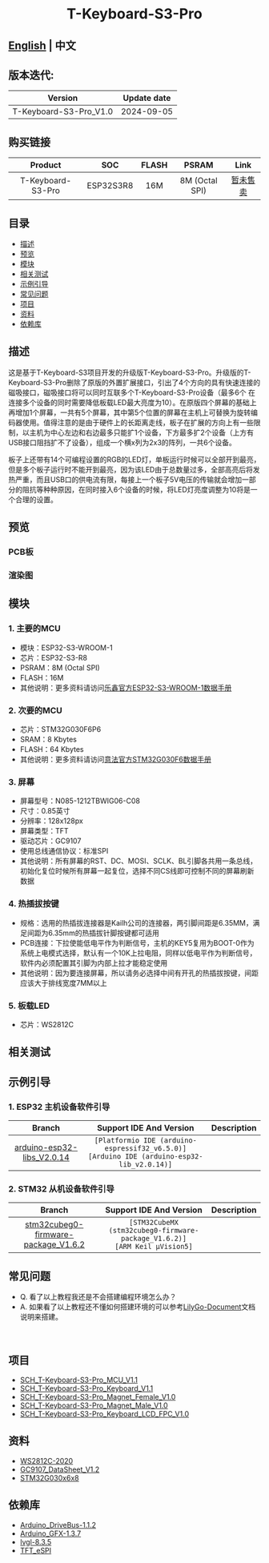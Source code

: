 <!--
 * @Description: None
 * @Author: LILYGO_L
 * @Date: 2023-09-11 16:13:14
 * @LastEditTime: 2024-09-05 17:33:00
 * @License: GPL 3.0
-->
<h1 align = "center">T-Keyboard-S3-Pro</h1>

## **[English](./README.md) | 中文**

## 版本迭代:
| Version                               | Update date                       |
| :-------------------------------: | :-------------------------------: |
| T-Keyboard-S3-Pro_V1.0                      | 2024-09-05                         |

## 购买链接

| Product                     | SOC           |  FLASH  |  PSRAM   | Link                   |
| :------------------------: | :-----------: |:-------: | :---------: | :------------------: |
| T-Keyboard-S3-Pro   | ESP32S3R8 |   16M   | 8M (Octal SPI) |  [暂未售卖]()  |

## 目录
- [描述](#描述)
- [预览](#预览)
- [模块](#模块)
- [相关测试](#相关测试)
- [示例引导](#示例引导)
- [常见问题](#常见问题)
- [项目](#项目)
- [资料](#资料)
- [依赖库](#依赖库)

## 描述

这是基于T-Keyboard-S3项目开发的升级版T-Keyboard-S3-Pro。升级版的T-Keyboard-S3-Pro删除了原版的外置扩展接口，引出了4个方向的具有快速连接的磁吸接口，磁吸接口将可以同时互联多个T-Keyboard-S3-Pro设备（最多6个 在连接多个设备的同时需要降低板载LED最大亮度为10）。在原版四个屏幕的基础上再增加1个屏幕，一共有5个屏幕，其中第5个位置的屏幕在主机上可替换为旋转编码器使用。值得注意的是由于硬件上的长距离走线，板子在扩展的方向上有一些限制，以主机为中心左边和右边最多只能扩1个设备，下方最多扩2个设备（上方有USB接口阻挡扩不了设备），组成一个横x列为2x3的阵列，一共6个设备。

板子上还带有14个可编程设置的RGB的LED灯，单板运行时候可以全部开到最亮，但是多个板子运行时不能开到最亮，因为该LED由于总数量过多，全部高亮后将发热严重，而且USB口的供电流有限，每接上一个板子5V电压的传输就会增加一部分的阻抗等种种原因，在同时接入6个设备的时候，将LED灯亮度调整为10将是一个合理的设置。

## 预览

### PCB板

### 渲染图


## 模块

### 1. 主要的MCU

* 模块：ESP32­-S3-WROOM­-1
* 芯片：ESP32-S3-R8
* PSRAM：8M (Octal SPI)
* FLASH：16M
* 其他说明：更多资料请访问[乐鑫官方ESP32-S3­-WROOM­-1数据手册](https://www.espressif.com/sites/default/files/documentation/esp32-s3-wroom-1_wroom-1u_datasheet_en.pdf)

### 2. 次要的MCU

* 芯片：STM32G030F6P6
* SRAM：8 Kbytes
* FLASH：64 Kbytes
* 其他说明：更多资料请访问[意法官方STM32G030F6数据手册](https://www.st.com/en/microcontrollers-microprocessors/stm32g030f6.html#documentation)

### 3. 屏幕

* 屏幕型号：N085-1212TBWIG06-C08
* 尺寸：0.85英寸
* 分辨率：128x128px
* 屏幕类型：TFT
* 驱动芯片：GC9107
* 使用总线通信协议：标准SPI
* 其他说明：所有屏幕的RST、DC、MOSI、SCLK、BL引脚各共用一条总线，初始化复位时候所有屏幕一起复位，选择不同CS线即可控制不同的屏幕刷新数据

### 4. 热插拔按键

* 规格：选用的热插拔连接器是Kailh公司的连接器，两引脚间距是6.35MM，满足间距为6.35mm的热插拔针脚按键都可适用
* PCB连接：下拉使能低电平作为判断信号，主机的KEY5复用为BOOT-0作为系统上电模式选择，默认有一个10K上拉电阻，同样以低电平作为判断信号，软件内必须配置其引脚为内部上拉才能稳定使用
* 其他说明：因为要连接屏幕，所以请务必选择中间有开孔的热插拔按键，间距应该大于排线宽度7MM以上

### 5. 板载LED

* 芯片：WS2812C


## 相关测试

## 示例引导

### 1. ESP32 主机设备软件引导

| Branch | Support IDE And Version   |Description   |
| :-----------: | :-----------: | :-----------: | 
|[arduino-esp32-libs_V2.0.14](https://github.com/Xinyuan-LilyGO/T-Keyboard-S3-Pro/tree/arduino-esp32-libs_V2.0.14)| `[Platformio IDE (arduino-espressif32_v6.5.0)]`<br />`[Arduino IDE (arduino-esp32-lib_v2.0.14)]`   |  |

### 2. STM32 从机设备软件引导

| Branch | Support IDE And Version   |Description   |
| :-----------: | :-----------: | :-----------: | 
|[stm32cubeg0-firmware-package_V1.6.2](https://github.com/Xinyuan-LilyGO/T-Keyboard-S3-Pro/tree/stm32cubeg0-firmware-package_V1.6.2)| `[STM32CubeMX (stm32cubeg0-firmware-package_V1.6.2)]`<br />`[ARM Keil μVision5]`   |  |


## 常见问题

* Q. 看了以上教程我还是不会搭建编程环境怎么办？
* A. 如果看了以上教程还不懂如何搭建环境的可以参考[LilyGo-Document](https://github.com/Xinyuan-LilyGO/LilyGo-Document)文档说明来搭建。

<br />

## 项目
* [SCH_T-Keyboard-S3-Pro_MCU_V1.1](./project/SCH_T-Keyboard-S3-Pro_MCU_V1.1.pdf)
* [SCH_T-Keyboard-S3-Pro_Keyboard_V1.1](./project/SCH_T-Keyboard-S3-Pro_Keyboard_V1.1.pdf)
* [SCH_T-Keyboard-S3-Pro_Magnet_Female_V1.0](./project/SCH_T-Keyboard-S3-Pro_Magnet_Female_V1.0.pdf)
* [SCH_T-Keyboard-S3-Pro_Magnet_Male_V1.0](./project/SCH_T-Keyboard-S3-Pro_Magnet_Male_V1.0.pdf)
* [SCH_T-Keyboard-S3-Pro_Keyboard_LCD_FPC_V1.0](./project/SCH_T-Keyboard-S3-Pro_Keyboard_LCD_FPC_V1.0.pdf)

## 资料
* [WS2812C-2020](./information/WS2812C-2020.pdf)
* [GC9107_DataSheet_V1.2](./information/GC9107_DataSheet_V1.2.pdf)
* [STM32G030x6x8](./information/STM32G030x6x8.pdf)

## 依赖库
* [Arduino_DriveBus-1.1.2](https://github.com/Xk-w/Arduino_DriveBus)
* [Arduino_GFX-1.3.7](https://github.com/moononournation/Arduino_GFX)
* [lvgl-8.3.5](https://github.com/lvgl/lvgl)
* [TFT_eSPI](https://github.com/Bodmer/TFT_eSPI)

